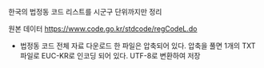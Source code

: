 한국의 법정동 코드 리스트를 시군구 단위까지만 정리

원본 데이터
https://www.code.go.kr/stdcode/regCodeL.do
  - 법정동 코드 전체 자료
 다운로드 한 파일은 압축되어 있다.
 압축을 풀면 1개의 TXT 파일로 EUC-KR로 인코딩 되어 있다. UTF-8로 변환하여 저장
